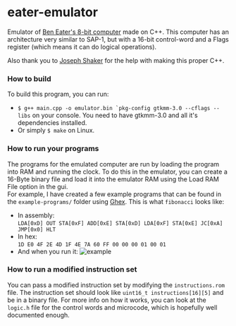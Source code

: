 eater-emulator
============
 Emulator of [Ben Eater's 8-bit computer](https://eater.net/8bit/) made on C++.
 This computer has an architecture very similar to SAP-1, but with a 16-bit control-word and a Flags register (which means it can do logical operations).

 Also thank you to [Joseph Shaker](https://github.com/jshaker000) for the help with making this proper C++.

###  How to build
To build this program, you can run:
- ``$ g++ main.cpp -o emulator.bin `pkg-config gtkmm-3.0 --cflags --libs`` on your console. You need to have gtkmm-3.0 and all it's dependencies installed.
- Or simply `$ make` on Linux.
### How to run your programs
The programs for the emulated computer are run by loading the program into RAM and running the clock. To do this in the emulator, you can create a 16-Byte binary file and load it into the emulator RAM using the Load RAM File option in the gui.  
For example, I have created a few example programs that can be found in the `example-programs/` folder using [Ghex](https://wiki.gnome.org/Apps/Ghex). This is what `fibonacci` looks like:
- In assembly:  
    `LDA[0xD] OUT STA[0xF] ADD[0xE] STA[0xD] LDA[0xF] STA[0xE] JC[0xA] JMP[0x0] HLT`
- In hex:  
    `1D E0 4F 2E 4D 1F 4E 7A 60 FF 00 00 00 01 00 01`
- And when you run it:
    ![example](https://i.imgur.com/mTTH2c0.gif)
### How to run a modified instruction set
You can pass a modified instruction set by modifying the `instructions.rom` file. The instruction set should look like `uint16_t instructions[16][5]` and be in a binary file. For more info on how it works, you can look at the `logic.h` file for the control words and microcode, which is hopefully well documented enough.
